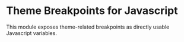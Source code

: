 # Theme Breakpoints for Javascript

This module exposes theme-related breakpoints as
directly usable Javascript variables.

